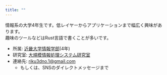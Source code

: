 ```yaml
---
title: ""
---
```


情報系の大学4年生です。低レイヤーからアプリケーションまで幅広く興味があります。  
趣味のツールなどはRust言語で書くことが多いです。

- 所属: [近畿大学情報学部](https://www.kindai.ac.jp/informatics/)(4年)
- 研究室: [大規模情報処理システム研究室](https://www.mizlab.net/)
- 連絡先: [riku3dno.1@gmail.com](mailto:riku3dno.1@gmail.com)
  - もしくは、SNSのダイレクトメッセージまで
